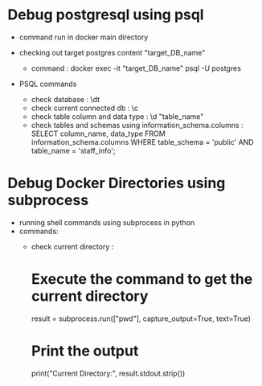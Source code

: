 # Debug postgresql using psql 
- command run in docker main directory 
- checking out target postgres content "target_DB_name"
    - command : docker exec -it "target_DB_name" psql -U postgres 

- PSQL commands
    - check database : \dt
    - check current connected db : \c 
    - check table column and data type : \d "table_name"
    - check tables and schemas using information_schema.columns : 
        SELECT column_name, data_type
        FROM information_schema.columns
        WHERE table_schema = 'public' AND table_name = 'staff_info';

# Debug Docker Directories using subprocess
- running shell commands using subprocess in python 
- commands:
    - check current directory : 
        # Execute the command to get the current directory
        result = subprocess.run(["pwd"], capture_output=True, text=True)

        # Print the output
        print("Current Directory:", result.stdout.strip())